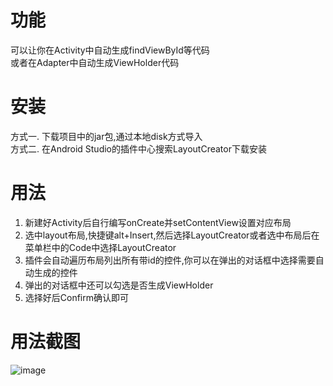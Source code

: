 # 功能
可以让你在Activity中自动生成findViewById等代码<br/>
或者在Adapter中自动生成ViewHolder代码


# 安装
方式一. 下载项目中的jar包,通过本地disk方式导入<br/>
方式二. 在Android Studio的插件中心搜索LayoutCreator下载安装


# 用法
1. 新建好Activity后自行编写onCreate并setContentView设置对应布局<br/>
2. 选中layout布局,快捷键alt+Insert,然后选择LayoutCreator或者选中布局后在菜单栏中的Code中选择LayoutCreator<br/>
3. 插件会自动遍历布局列出所有带id的控件,你可以在弹出的对话框中选择需要自动生成的控件<br/>
4. 弹出的对话框中还可以勾选是否生成ViewHolder<br/>
5. 选择好后Confirm确认即可


# 用法截图
![image](https://github.com/boredream/BorePlugin/blob/master/screenshot/LayoutCreator.gif)
